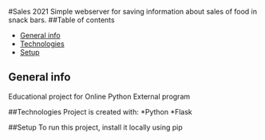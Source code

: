 #Sales 2021
Simple webserver for saving information about sales of food in snack bars.
##Table of contents
* [General info](#general-info)
* [Technologies](#technologies)
* [Setup](#setup)
## General info
Educational project for Online Python External program

##Technologies
Project is created with:
*Python
*Flask

##Setup
To run this project, install it locally using pip
